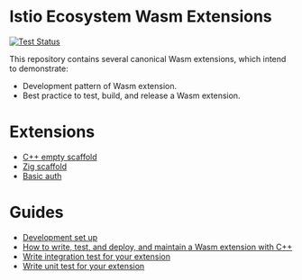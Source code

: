 # Istio Ecosystem Wasm Extensions
[![Test Status][test-badge]][test-link]

This repository contains several canonical Wasm extensions, which intend to demonstrate:
* Development pattern of Wasm extension.
* Best practice to test, build, and release a Wasm extension.

# Extensions

* [C++ empty scaffold](/extensions/scaffold/)
* [Zig scaffold](/extensions/zig_demo/)
* [Basic auth](/extensions/basic_auth/)

# Guides

* [Development set up](doc/development-setup.md)
* [How to write, test, and deploy, and maintain a Wasm extension with C++](./doc/write-a-wasm-extension-with-cpp.md)
* [Write integration test for your extension](./doc/write-integration-test.md)
* [Write unit test for your extension](./doc/write-unit-test.md)

[test-badge]: https://github.com/istio-ecosystem/wasm-extensions/workflows/Test/badge.svg
[test-link]: https://github.com/istio-ecosystem/wasm-extensions/actions?query=workflow%3ATest